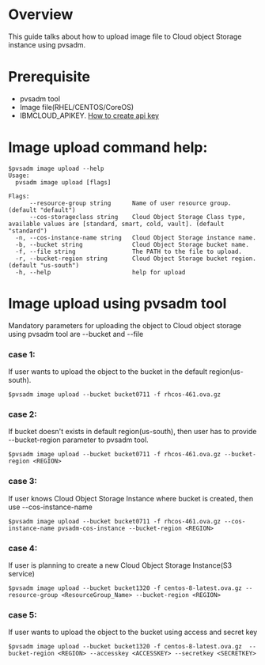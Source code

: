 # Overview
This guide talks about how to upload image file to Cloud object Storage instance using pvsadm.

# Prerequisite
- pvsadm tool
- Image file(RHEL/CENTOS/CoreOS)
- IBMCLOUD_APIKEY. [How to create api key](https://cloud.ibm.com/docs/account?topic=account-userapikey#create_user_key)

# Image upload command help:
```shell
$pvsadm image upload --help
Usage:
  pvsadm image upload [flags]

Flags:
      --resource-group string      Name of user resource group. (default "default")
      --cos-storageclass string    Cloud Object Storage Class type, available values are [standard, smart, cold, vault]. (default "standard")
  -n, --cos-instance-name string   Cloud Object Storage instance name.
  -b, --bucket string              Cloud Object Storage bucket name.
  -f, --file string                The PATH to the file to upload.
  -r, --bucket-region string       Cloud Object Storage bucket region. (default "us-south")
  -h, --help                       help for upload
```

# Image upload using pvsadm tool

Mandatory parameters for uploading the object to Cloud object storage using pvsadm tool are --bucket and --file

### case 1:
If user wants to upload the object to the bucket in the default region(us-south).
```shell
$pvsadm image upload --bucket bucket0711 -f rhcos-461.ova.gz
```

### case 2:
If bucket doesn't exists in default region(us-south), then user has to provide --bucket-region parameter to pvsadm tool. 
```shell
$pvsadm image upload --bucket bucket0711 -f rhcos-461.ova.gz --bucket-region <REGION>
```

### case 3:
If user knows Cloud Object Storage Instance where bucket is created, then use --cos-instance-name
```shell
$pvsadm image upload --bucket bucket0711 -f rhcos-461.ova.gz --cos-instance-name pvsadm-cos-instance --bucket-region <REGION>
```

### case 4:
If user is planning to create a new Cloud Object Storage Instance(S3 service)
```shell
$pvsadm image upload --bucket bucket1320 -f centos-8-latest.ova.gz --resource-group <ResourceGroup_Name> --bucket-region <REGION>
```

### case 5:
If user wants to upload the object to the bucket using access and secret key
```shell
$pvsadm image upload --bucket bucket1320 -f centos-8-latest.ova.gz  --bucket-region <REGION> --accesskey <ACCESSKEY> --secretkey <SECRETKEY>
```